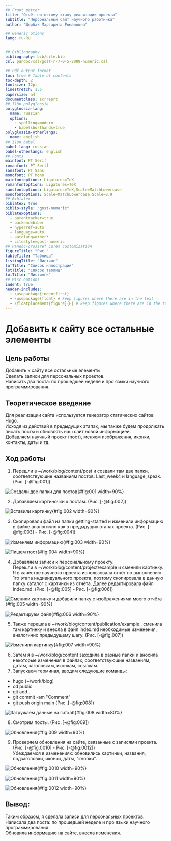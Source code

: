 ```yaml
---
## Front matter
title: "Отчёт по пятому этапу реализации проекта"
subtitle: "Персональный сайт научного работника"
author: "Щербак Маргарита Романовна"

## Generic otions
lang: ru-RU


## Bibliography
bibliography: bib/cite.bib
csl: pandoc/csl/gost-r-7-0-5-2008-numeric.csl

## Pdf output format
toc: true # Table of contents
toc-depth: 2
fontsize: 12pt
linestretch: 1.5
papersize: a4
documentclass: scrreprt
## I18n polyglossia
polyglossia-lang:
  name: russian
  options:
	- spelling=modern
	- babelshorthands=true
polyglossia-otherlangs:
  name: english
## I18n babel
babel-lang: russian
babel-otherlangs: english
## Fonts
mainfont: PT Serif
romanfont: PT Serif
sansfont: PT Sans
monofont: PT Mono
mainfontoptions: Ligatures=TeX
romanfontoptions: Ligatures=TeX
sansfontoptions: Ligatures=TeX,Scale=MatchLowercase
monofontoptions: Scale=MatchLowercase,Scale=0.9
## Biblatex
biblatex: true
biblio-style: "gost-numeric"
biblatexoptions:
  - parentracker=true
  - backend=biber
  - hyperref=auto
  - language=auto
  - autolang=other*
  - citestyle=gost-numeric
## Pandoc-crossref LaTeX customization
figureTitle: "Рис."
tableTitle: "Таблица"
listingTitle: "Листинг"
lofTitle: "Список иллюстраций"
lotTitle: "Список таблиц"
lolTitle: "Листинги"
## Misc options
indent: true
header-includes:
  - \usepackage{indentfirst}
  - \usepackage{float} # keep figures where there are in the text
  - \floatplacement{figure}{H} # keep figures where there are in the text
---
```


# **Добавить к сайту все остальные элементы** 

## **Цель работы**
Добавить к сайту все остальные элементы.  
Сделать записи для персональных проектов.  
Написать два поста: по прошедшей неделе и про языки научного программирования.

## **Теоретическое введение**
Для реализации сайта используется генератор статических сайтов Hugo.  
Исходя из действий в предыдущих этапах, мы также будем продолжать писать посты и обновлять наш сайт новой информацией.  
Добавляем научный проект (пост), меняем изображения, иконки, контакты, даты и тд.

## **Ход работы**

1. Перешли в ~/work/blog/content/post и создали там две папки, соответствующие названиям постов: Last_week4 и language_speak. (Рис. [-@fig:001])

![Создали две папки для постов](image/1.png){#fig:001 width=90%} 

2. Добавляем картиночки к постам. (Рис. [-@fig:002])

![Вставили картинку](image/2.png){#fig:002 width=90%} 

3. Скопировали файл из папки getting-started и изменили информацию в файле аналогично как в предыдущих этапах проекта. (Рис. [-@fig:003] - Рис. [-@fig:004])
 
![Изменяем информацию](image/3.png){#fig:003 width=90%} 

![Пишем пост](image/4.png){#fig:004 width=90%} 

4. Добавляем записи к персональному проекту.  
Перешли в ~/work/blog/content/project/example и сменили картинку. Я в качестве научного проекта использовала отчёт по выполнению 1го этапа индивидуального проекта, поэтому скопировала в данную папку каталог с картинки из отчёта. Далее редактировала файл index.md. (Рис. [-@fig:005] - Рис. [-@fig:006])

![Сменили картинку и добавили папку с изображениями моего отчёта](image/6.png){#fig:005 width=90%} 

![Редактируем файл](image/7.png){#fig:006 width=90%} 

5. Также перешла в ~/work/blog/content/publication/example , сменила там картинку и внесла в файл index.md необходимые изменения, аналогично предыдущему шагу. (Рис. [-@fig:007])

![Изменили картинку](image/8.png){#fig:007 width=90%} 

6. Затем я в ~/work/blog/content заходила в разные папки и вносила некоторые изменения в файлах, соответствующие названиям, датам, заголовкам, иконкам, ссылкам. 
7. Запускаем терминал, вводим следующие команды: 
- hugo (~/work/blog)
- cd public
- git add .
- git commit -am "Comment"
- git push origin main (Рис .[-@fig:008]) 

![Загружаем данные на гитхаб](image/%D0%A1%D0%BD%D0%B8%D0%BC%D0%BE%D0%BA%20%D1%8D%D0%BA%D1%80%D0%B0%D0%BD%D0%B0%20%D0%BE%D1%82%202022-05-12%2015-08-02.png){#fig:008 width=80%}

8. Смотрим посты. (Рис .[-@fig:009]) 

![Обновления](image/5.png){#fig:009 width=90%}

9. Проверяем обновления на сайте, связанные с записями проекта. (Рис. [-@fig:0010] - Рис. [-@fig:0012])  
Убеждаемся в изменениях: обновились картинки, названия, подзаголовки, иконки, даты, "кнопки".

![Обновления](image/9.png){#fig:0010 width=90%}

![Обновления](image/10.png){#fig:0011 width=90%}

![Обновления](image/11.png){#fig:0012 width=90%}

## **Вывод:** 

Таким образом, я сделала записи для персональных проектов.  
Написала два поста: по прошедшей неделе и про языки научного программирования.  
Обновила информацию на сайте, внесла изменения.
